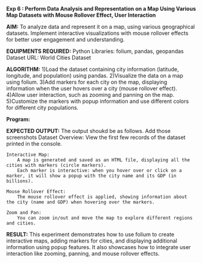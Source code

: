 **Exp 6 : Perform Data Analysis and Representation on a Map Using Various Map Datasets with Mouse Rollover Effect, User Interaction**

**AIM:**
To analyze data and represent it on a map, using various geographical datasets. Implement interactive visualizations with mouse rollover effects for better user engagement and understanding.

**EQUIPMENTS REQUIRED:**
Python
Libraries: folium, pandas, geopandas
Dataset URL: World Cities Dataset

**ALGORITHM:**
1)Load the dataset containing city information (latitude, longitude, and population) using pandas.
2)Visualize the data on a map using folium.
3)Add markers for each city on the map, displaying information when the user hovers over a city (mouse rollover effect).
4)Allow user interaction, such as zooming and panning on the map.
5)Customize the markers with popup information and use different colors for different city populations.

**Program:**




**EXPECTED OUTPUT:**
The output shoukd be as follows. Add those screenshots
    Dataset Overview:
        View the first few records of the dataset printed in the console.
    
    Interactive Map:
        A map is generated and saved as an HTML file, displaying all the cities with markers (circle markers).
        Each marker is interactive: when you hover over or click on a marker, it will show a popup with the city name and its GDP (in billions).
    
    Mouse Rollover Effect:
        The mouse rollover effect is applied, showing information about the city (name and GDP) when hovering over the markers.
    
    Zoom and Pan:
        You can zoom in/out and move the map to explore different regions and cities.

**RESULT:**
This experiment demonstrates how to use folium to create interactive maps, adding markers for cities, and displaying additional information using popup features. It also showcases how to integrate user interaction like zooming, panning, and mouse rollover effects.
